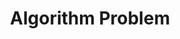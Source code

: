 ---
title: Algorithm Problem
menu:
  sidebar:
    name: Algorithm Problem
    identifier: algorithm-problem
    weight: 20
---